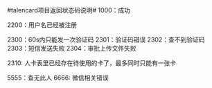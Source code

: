 ﻿#talencard项目返回状态码说明#
1000：成功

2200：用户名已经被注册

2300：60s内只能发一次验证码
2301：验证码错误
2302：查不到验证码
2303：短信发送失败
2304：审批上传文件失败

2310: 人卡表里已经存在待使用的卡了，最多同时只能有一张卡

5555：查无此人
6666: 微信相关错误


